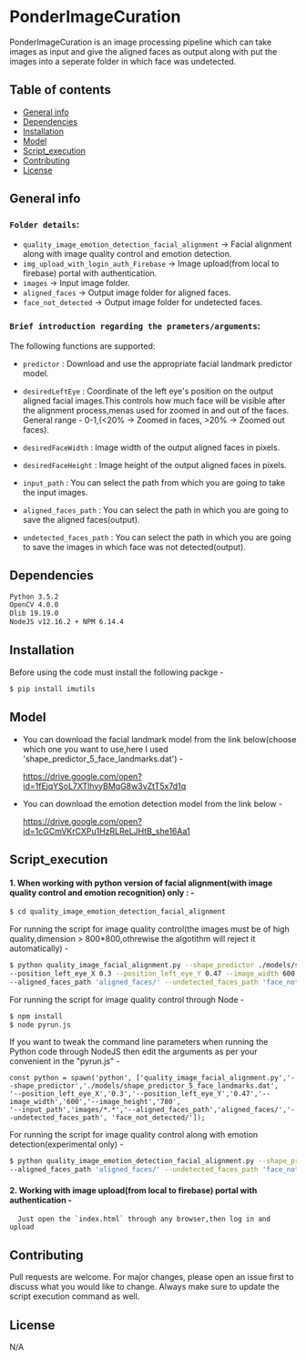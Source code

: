 # PonderImageCuration

PonderImageCuration is an image processing pipeline which can take images as input and give the aligned faces as output along with put the images into a seperate folder in which face was undetected.

## Table of contents
* [General info](#general-info)
* [Dependencies](#dependencies)
* [Installation](#installation)
* [Model](#model)
* [Script_execution](#script_execution)
* [Contributing](#contributing)
* [License](#license)


## General info
### `Folder details`:
* `quality_image_emotion_detection_facial_alignment` -> Facial alignment along with image quality control and emotion                                                               detection. 
* `img_upload_with_login_auth_Firebase` -> Image upload(from local to firebase) portal with authentication.
* `images` -> Input image folder.
* `aligned_faces` -> Output image folder for aligned faces.
* `face_not_detected` -> Output image folder for undetected faces.


### `Brief introduction regarding the prameters/arguments`:
The following functions are supported:
* `predictor` : Download and use the appropriate facial landmark predictor model.

* `desiredLeftEye` : Coordinate of the left eye's position on the output aligned facial images.This controls how much face will be visible after the alignment process,menas used for zoomed in and out of the faces.
General range - 0-1,(<20% -> Zoomed in faces, >20% -> Zoomed out faces).

* `desiredFaceWidth` : Image width of the output aligned faces in pixels.

* `desiredFaceHeight` : Image height of the output aligned faces in pixels.

* `input_path` : You can select the path from which you are going to take the input images.

* `aligned_faces_path` : You can select the path in which you are going to save the aligned faces(output).

* `undetected_faces_path` : You can select the path in which you are going to save the images in which face was not detected(output).

## Dependencies

```bash
Python 3.5.2
OpenCV 4.0.0
Dlib 19.19.0
NodeJS v12.16.2 + NPM 6.14.4
```

## Installation
Before using the code must install the following packge - 

```bash
$ pip install imutils
```

## Model

* You can download the facial landmark model from the link below(choose which one you want to use,here I used 'shape_predictor_5_face_landmarks.dat') -

   https://drive.google.com/open?id=1fEjqYSoL7XTlhvyBMqG8w3vZtT5x7d1q
 
 * You can download the emotion detection model from the link below -
 
    https://drive.google.com/open?id=1cGCmVKrCXPu1HzRLReLJHtB_she16Aa1

	
## Script_execution
#### 1. When working with python version of facial alignment(with image quality control and emotion recognition) only : - 

```bash
$ cd quality_image_emotion_detection_facial_alignment
```
For running the script for image quality control(the images must be of high quality,dimension > 800*800,othrewise the algotithm will reject it automatically) -
```bash
$ python quality_image_facial_alignment.py --shape_predictor ./models/shape_predictor_5_face_landmarks.dat 
--position_left_eye_X 0.3 --position_left_eye_Y 0.47 --image_width 600 --image_height 780 --input_path 'images/*.*' 
--aligned_faces_path 'aligned_faces/' --undetected_faces_path 'face_not_detected/'
```
For running the script for image quality control through Node -
```bash
$ npm install
$ node pyrun.js
```
If you want to tweak the command line parameters when running the Python code through NodeJS then edit the arguments as per your convenient in the "pyrun.js" - 
```Node
const python = spawn('python', ['quality_image_facial_alignment.py','--shape_predictor','./models/shape_predictor_5_face_landmarks.dat',
'--position_left_eye_X','0.3','--position_left_eye_Y','0.47','--image_width','600','--image_height','780',
'--input_path','images/*.*','--aligned_faces_path','aligned_faces/','--undetected_faces_path', 'face_not_detected/']);
```
For running the script for image quality control along with emotion detection(experimental only) -
```bash
$ python quality_image_emotion_detection_facial_alignment.py --shape_predictor ./models/shape_predictor_5_face_landmarks.dat --position_left_eye_X 0.3 --position_left_eye_Y 0.47 --image_width 600 --image_height 780 --input_path 'images/*.*' 
--aligned_faces_path 'aligned_faces/' --undetected_faces_path 'face_not_detected/'
```


#### 2. Working with image upload(from local to firebase) portal with authentication -
      Just open the `index.html` through any browser,then log in and upload
  
## Contributing
Pull requests are welcome. For major changes, please open an issue first to discuss what you would like to change.
Always make sure to update the script execution command as well.

## License
N/A

